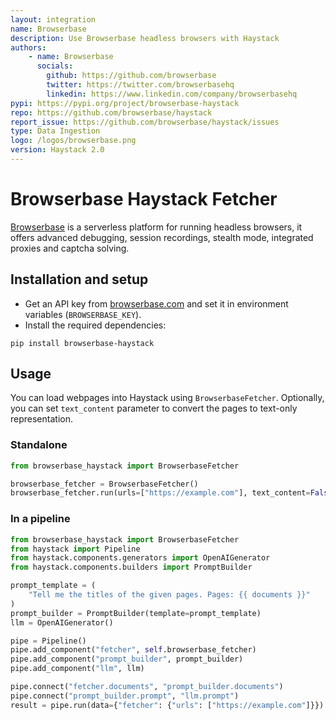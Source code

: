 ```yaml
---
layout: integration
name: Browserbase
description: Use Browserbase headless browsers with Haystack
authors:
    - name: Browserbase
      socials:
        github: https://github.com/browserbase
        twitter: https://twitter.com/browserbasehq
        linkedin: https://www.linkedin.com/company/browserbasehq
pypi: https://pypi.org/project/browserbase-haystack
repo: https://github.com/browserbase/haystack
report_issue: https://github.com/browserbase/haystack/issues
type: Data Ingestion
logo: /logos/browserbase.png
version: Haystack 2.0
---
```


# Browserbase Haystack Fetcher

[Browserbase](https://browserbase.com) is a serverless platform for running headless browsers, it offers advanced debugging, session recordings, stealth mode, integrated proxies and captcha solving.

## Installation and setup

- Get an API key from [browserbase.com](https://browserbase.com) and set it in environment variables (`BROWSERBASE_KEY`).
- Install the required dependencies:

```
pip install browserbase-haystack
```

## Usage

You can load webpages into Haystack using `BrowserbaseFetcher`. Optionally, you can set `text_content` parameter to convert the pages to text-only representation.

### Standalone

```py
from browserbase_haystack import BrowserbaseFetcher

browserbase_fetcher = BrowserbaseFetcher()
browserbase_fetcher.run(urls=["https://example.com"], text_content=False)
```

### In a pipeline

```py
from browserbase_haystack import BrowserbaseFetcher
from haystack import Pipeline
from haystack.components.generators import OpenAIGenerator
from haystack.components.builders import PromptBuilder

prompt_template = (
    "Tell me the titles of the given pages. Pages: {{ documents }}"
)
prompt_builder = PromptBuilder(template=prompt_template)
llm = OpenAIGenerator()

pipe = Pipeline()
pipe.add_component("fetcher", self.browserbase_fetcher)
pipe.add_component("prompt_builder", prompt_builder)
pipe.add_component("llm", llm)

pipe.connect("fetcher.documents", "prompt_builder.documents")
pipe.connect("prompt_builder.prompt", "llm.prompt")
result = pipe.run(data={"fetcher": {"urls": ["https://example.com"]}})
```
